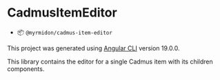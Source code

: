 # CadmusItemEditor

- 📦 `@myrmidon/cadmus-item-editor`

This project was generated using [Angular CLI](https://github.com/angular/angular-cli) version 19.0.0.

This library contains the editor for a single Cadmus item with its children components.
